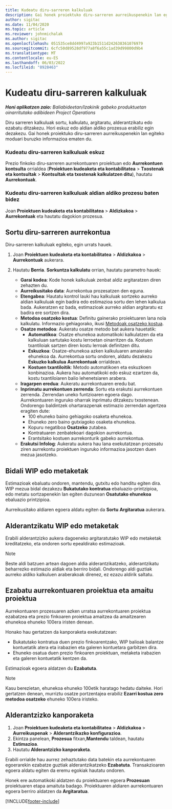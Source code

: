 ```yaml
---
title: Kudeatu diru-sarreren kalkuluak
description: Gai honek proiektuko diru-sarreren aurreikuspenekin lan egiteko moduari buruzko informazioa ematen du.
author: sigitac
ms.date: 11/04/2020
ms.topic: article
ms.reviewer: johnmichalak
ms.author: sigitac
ms.openlocfilehash: 051535ce8dd4997a923b1511d242638361076979
ms.sourcegitcommit: 6cfc50d89528df977a8f6a55c1ad39d99800d9b4
ms.translationtype: MT
ms.contentlocale: eu-ES
ms.lasthandoff: 06/03/2022
ms.locfileid: "8928463"
---
```

# <a name="manage-revenue-estimates"></a>Kudeatu diru-sarreren kalkuluak

_**Honi aplikatzen zaio:** Baliabideetan/Izakinik gabeko produktuetan oinarritutako adibideen Project Operations_

Diru sarreren kalkuluak sortu, kalkulatu, argitaratu, alderantzikatu edo ezabatu ditzakezu. Hori eskuz edo aldian aldiko prozesua erabiliz egin dezakezu. Gai honek proiektuko diru-sarreren aurreikuspenekin lan egiteko moduari buruzko informazioa ematen du.

### <a name="manage-revenue-estimates-manually"></a>Kudeatu diru-sarreren kalkuluak eskuz

Prezio finkoko diru-sarreren aurrekontuaren proiektuan edo **Aurrekontuen kontsulta** orrialdea (**Proiektuen kudeaketa eta kontabilitatea** > **Txostenak eta kontsultak** > **Kontsultak eta txostenak kalkulatzen ditu**), hautatu **Aurrekontuak**.

### <a name="manage-revenue-estimates-using-a-periodic-process"></a>Kudeatu diru-sarreren kalkuluak aldian aldiko prozesu baten bidez

Joan **Proiektuen kudeaketa eta kontabilitatea** > **Aldizkakoa** > **Aurrekontuak** eta hautatu dagokion prozesua.

## <a name="create-a-revenue-estimate"></a>Sortu diru-sarreren aurrekontua

Diru-sarreren kalkuluak egiteko, egin urrats hauek. 

1. Joan **Proiektuen kudeaketa eta kontabilitatea** > **Aldizkakoa** > **Aurrekontuak** aukerara.
2. Hautatu **Berria**. **Sorkuntza kalkulatu** orrian, hautatu parametro hauek:

   - **Garai kodea**: Kode honek kalkuluak zenbat aldiz argitaratzen diren zehazten du.
   - **Aurreikusitako data**: Aurrekontua prozesatzen den eguna.
   - **Etengabea**: Hautatu kontrol lauki hau kalkuluak sortzeko aurreko aldian kalkuluak egin badira edo estimazioa sortu den lehen kalkulua bada. Aukeratzen ez bada, estimazioak aurreko aldian argitaratu ez badira ere sortzen dira.
   - **Metodoa osatzeko kostua**: Definitu gainerako proiektuaren lana nola kalkulatu. Informazio gehiagorako, ikusi [Metodoak osatzeko kostua](cost-complete-methods.md).
   - **Osatze metodoa**: Aukeratu osatze metodo bat aukera hauetatik:
     - **Automatikoa**: Osatze ehunekoa automatikoki kalkulatzen da eta kalkuluan sartutako kostu lerroetan oinarritzen da. Kostuen txantiloiak sartzen diren kostu lerroak definitzen ditu.
     - **Eskuzkoa**: Osatze-ehunekoa azken kalkuluaren amaierako ehunekoa da. Aurrekontua sortu ondoren, aldatu dezakezu **Eskuzko kalkulua** **Aurrekontuak** orrialdean.
     - **Kostuen txantiloitik**: Metodo automatikoen eta eskuzkoen konbinazioa. Aukera hau automatikoki edo eskuz ezartzen da, kostu txantiloiaren balio lehenetsiaren arabera.
   - **Iragarpen eredua**: Aukeratu aurrekontuaren eredu bat.
   - **Inprimatu aurrekontuen zerrenda**: Sortu eta erakutsi aurrekontuen zerrenda. Zerrendan uneko funtzioaren egoera dago. Aurrekontuaren inguruko oharrak inprimatu ditzakezu txostenean. Ondorengo baldintzek ohartarazpenak estimazio zerrendan agertzea eragiten dute:
     - 100 ehuneko baino gehiagoko osaketa ehunekoa.
     - Ehuneko zero baino gutxiagoko osaketa ehunekoa.
     - Kopuru negatiboa **Osatzeko** zutabea.
     - Kontratuaren zenbatekoari dagokion aurrekontua.
     - Erantsitako kostuen aurrekonturik gabeko aurrekontua.
   - **Erakutsi Infolog**: Aukeratu aukera hau lana exekutatzean prozesatu ziren aurrekontu proiektuen inguruko informazioa jasotzen duen mezua jasotzeko.


## <a name="post-wip-or-accruals"></a>Bidali WIP edo metaketak

Estimazioak ebaluatu ondoren, mantendu, gutxitu edo handitu egiten dira. WIP mezua bidal dezakezu **Bukatutako kontratua** ebaluazio-printzipioa, edo metatu sortzapenekin lan egiten duzunean **Osatutako ehunekoa** ebaluazio printzipioa.
  
Aurreikusitako aldiaren egoera aldatu egiten da **Sortu** **Argitaratua** aukerara.

## <a name="reverse-wip-or-accruals"></a>Alderantzikatu WIP edo metaketak

Erabili alderantzizko aukera dagoeneko argitaratutako WIP edo metaketak kreditatzeko, eta ondoren sortu epealdirako estimazioak.

> [!NOTE]
> Beste aldi batzuen artean dagoen aldia alderantzikatzeko, alderantzikatu beharrezko estimazio aldiak eta berriro bidali. Ondorengo aldi guztiak aurreko aldiko kalkuluen araberakoak direnez, ez ezazu aldirik saltatu.

## <a name="eliminate-the-estimate-project-and-finish-the-project"></a>Ezabatu aurrekontuaren proiektua eta amaitu proiektua

Aurrekontuaren prozesuaren azken urratsa aurrekontuaren proiektua ezabatzea eta prezio finkoaren proiektua amaitzea da amaitzearen ehunekoa ehuneko 100era iristen denean.

Honako hau gertatzen da kanporaketa exekutatzean:

- Bukatutako kontratua duen prezio finkoarentzako, WIP balioak balantze kontuetatik atera eta irabazien eta galeren kontuetara garbitzen dira.
- Ehuneko osatua duen prezio finkoaren proiektuan, metaketa irabazien eta galeren kontuetatik kentzen da.

Estimazioak egoera aldatzen du **Ezabatuta**.

> [!NOTE]
> Kasu berezietan, ehunekoa ehuneko 100etik haratago hedatu daiteke. Hori gertatzen denean, murriztu osatze portzentajea erabiliz **Ezarri kostua zero metodoa osatzeko** ehuneko 100era iristeko.

## <a name="reverse-elimination"></a>Alderantzizko kanporaketa

1. Joan **Proiektuen kudeaketa eta kontabilitatea** > **Aldizkakoa** > **Aurreikuspenak** > **Alderantzikazko konfigurazioa**. 
2. Ekintza panelean, **Prozesua** fitxan,**Mantendu** taldean, hautatu **Estimazioa**. 
3. Hautatu **Alderantzizko kanporaketa**.

Erabili orrialde hau aurrez zehaztutako data batekin eta aurrekontuaren egoerarekin ezabatze guztiak alderantzikatzeko **Ezabatuta**. Transakzioaren egoera aldatu egiten da eremu egokiak hautatu ondoren.

Honek ere automatikoki aldatzen du proiektuaren egoera **Prozesuan** proiektuaren etapa amaituta badago. Proiektuaren aldiaren aurrekontuaren egoera berriro aldatzen da **Argitaratua**.


[!INCLUDE[footer-include](../includes/footer-banner.md)]
